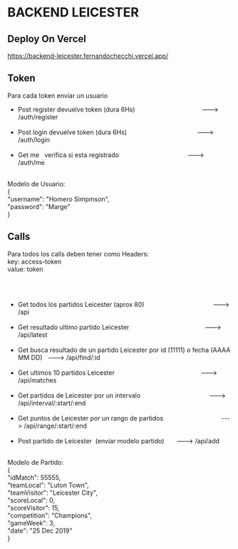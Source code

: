 # BACKEND LEICESTER

## Deploy On Vercel
https://backend-leicester.fernandochecchi.vercel.app/

<h2>Token</h2>
<p> Para cada token enviar un usuario </p>
 <ul>
         <li>Post register devuelve token (dura 6Hs)                                      --->  /auth/register</li>
         <li>Post login    devuelve token (dura 6Hs)                                        --->  /auth/login</li>
         <li>Get me    verifica si esta registrado                                         --->  /auth/me</li>
 </ul>
 
 <p> Modelo de Usuario:</br>
 {</br>
    "username": "Homero Simpmson",</br>
    "password": "Marge"</br>
}</p>

<h2>Calls</h2>
<p> Para todos los calls deben tener como Headers:</br>
     key: access-token  </br>
     value: token     </br>
 </p>    
  <ul>
        <li>Get todos los partidos Leicester (aprox 80)                                       --->  /api</li>
        <li>Get resultado ultimo partido Leicester                                            --->  /api/latest</li>
        <li>Get busca resultado de un partido Leicester por id (11111) o fecha (AAAA MM DD)   --->  /api/find/:id</li>
        <li>Get ultimos 10 partidos Leicester                                                 --->  /api/matches</li>
        <li>Get partidos de Leicester por un intervalo                                        --->  /api/interval/:start/:end</li>
        <li>Get puntos de Leicester por un rango de partidos                                  --->  /api/range/:start/:end</li>
        <li>Post partido de Leicester   (enviar modelo partido)                                                   --->  /api/add</li>
                 
    </ul>
   <p>  Modelo de Partido:</br>
 {</br>
    "idMatch": 55555,</br>
    "teamLocal": "Luton Town",</br> 
    "teamVisitor": "Leicester City",</br>
    "scoreLocal": 0,</br>
    "scoreVisitor": 15,</br>
    "competition": "Champions",</br>
    "gameWeek": 3,</br>
    "date": "25 Dec 2019"</br>
}</p>
